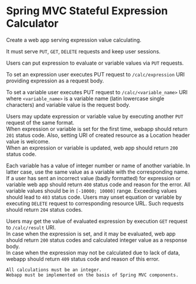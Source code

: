 # Spring MVC Stateful Expression Calculator

Create a web app serving expression value calculating.

It must serve `PUT`, `GET`, `DELETE` requests and keep user sessions.

Users can put expression to evaluate or variable values via `PUT` requests.

To set an expression user executes PUT request to `/calc/expression` URI providing expression as a request body.

To set a variable user executes PUT request to `/calc/<variable_name>` URI where `<variable_name>` is a variable name (latin lowercase single characters) and variable value is the request body.
 
Users may update expression or variable value by executing another `PUT` request of the same format.\
When expression or variable is set for the first time, webapp should return `201` status code. Also, setting URI of created resource as a Location header value is welcome.\
When an expression or variable is updated, web app should return `200` status code.

Each variable has a value of integer number or name of another variable.
In latter case, use the same value as a variable with the corresponding name.
If a user has sent an incorrect value (badly formatted) for expression or variable web app should return `400` status code and reason for the error.
All variable values should be in `[-10000; 10000]` range. Exceeding values should lead to `403` status code.
Users may unset equation or variable by executing `DELETE` request to corresponding resource URL.
Such requests should return `204` status codes.

Users may get the value of evaluated expression by execution `GET` request to `/calc/result` URI.\
In case when the expression is set, and it may be evaluated, web app should return `200` status codes and calculated integer value as a response body.\
In case when the expression may not be calculated due to lack of data, webapp should return `409` status code and reason of this error.  

    All calculations must be an integer.
    Webapp must be implemented on the basis of Spring MVC components.
